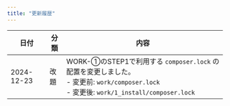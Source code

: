 ```yaml
---
title: "更新履歴"
---
```


| 日付       | 分類 | 内容                                                         |
| ---------- | ---- | ------------------------------------------------------------ |
| 2024-12-23 | 改題 | WORK-①のSTEP1で利用する `composer.lock` の配置を変更しました。<br />- 変更前: `work/composer.lock`<br />- 変更後: `work/1_install/composer.lock` |

